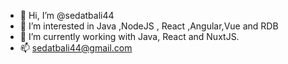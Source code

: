 - 👋 Hi, I’m @sedatbali44
- 👀 I’m interested in Java ,NodeJS , React ,Angular,Vue and RDB
- 🌱 I’m currently working with Java, React and NuxtJS.
- 📫 sedatbali44@gmail.com

<!---
sedatbali44/sedatbali44 is a ✨ special ✨ repository because its `README.md` (this file) appears on your GitHub profile.
You can click the Preview link to take a look at your changes.
--->

